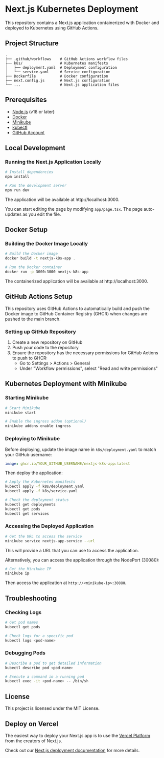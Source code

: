 # Next.js Kubernetes Deployment

This repository contains a Next.js application containerized with Docker and deployed to Kubernetes using GitHub Actions.

## Project Structure

```
.
├── .github/workflows    # GitHub Actions workflow files
├── k8s/                 # Kubernetes manifests
│   ├── deployment.yaml  # Deployment configuration
│   └── service.yaml     # Service configuration
├── Dockerfile           # Docker configuration
├── next.config.js       # Next.js configuration
└── ...                  # Next.js application files
```

## Prerequisites

- [Node.js](https://nodejs.org/) (v18 or later)
- [Docker](https://www.docker.com/get-started)
- [Minikube](https://minikube.sigs.k8s.io/docs/start/)
- [kubectl](https://kubernetes.io/docs/tasks/tools/)
- [GitHub Account](https://github.com/)

## Local Development

### Running the Next.js Application Locally

```bash
# Install dependencies
npm install

# Run the development server
npm run dev
```

The application will be available at http://localhost:3000.

You can start editing the page by modifying `app/page.tsx`. The page auto-updates as you edit the file.

## Docker Setup

### Building the Docker Image Locally

```bash
# Build the Docker image
docker build -t nextjs-k8s-app .

# Run the Docker container
docker run -p 3000:3000 nextjs-k8s-app
```

The containerized application will be available at http://localhost:3000.

## GitHub Actions Setup

This repository uses GitHub Actions to automatically build and push the Docker image to GitHub Container Registry (GHCR) when changes are pushed to the main branch.

### Setting up GitHub Repository

1. Create a new repository on GitHub
2. Push your code to the repository
3. Ensure the repository has the necessary permissions for GitHub Actions to push to GHCR:
   - Go to Settings > Actions > General
   - Under "Workflow permissions", select "Read and write permissions"

## Kubernetes Deployment with Minikube

### Starting Minikube

```bash
# Start Minikube
minikube start

# Enable the ingress addon (optional)
minikube addons enable ingress
```

### Deploying to Minikube

Before deploying, update the image name in `k8s/deployment.yaml` to match your GitHub username:

```yaml
image: ghcr.io/YOUR_GITHUB_USERNAME/nextjs-k8s-app:latest
```

Then deploy the application:

```bash
# Apply the Kubernetes manifests
kubectl apply -f k8s/deployment.yaml
kubectl apply -f k8s/service.yaml

# Check the deployment status
kubectl get deployments
kubectl get pods
kubectl get services
```

### Accessing the Deployed Application

```bash
# Get the URL to access the service
minikube service nextjs-app-service --url
```

This will provide a URL that you can use to access the application.

Alternatively, you can access the application through the NodePort (30080):

```bash
# Get the Minikube IP
minikube ip
```

Then access the application at `http://<minikube-ip>:30080`.

## Troubleshooting

### Checking Logs

```bash
# Get pod names
kubectl get pods

# Check logs for a specific pod
kubectl logs <pod-name>
```

### Debugging Pods

```bash
# Describe a pod to get detailed information
kubectl describe pod <pod-name>

# Execute a command in a running pod
kubectl exec -it <pod-name> -- /bin/sh
```

## License

This project is licensed under the MIT License.

## Deploy on Vercel

The easiest way to deploy your Next.js app is to use the [Vercel Platform](https://vercel.com/new?utm_medium=default-template&filter=next.js&utm_source=create-next-app&utm_campaign=create-next-app-readme) from the creators of Next.js.

Check out our [Next.js deployment documentation](https://nextjs.org/docs/app/building-your-application/deploying) for more details.
